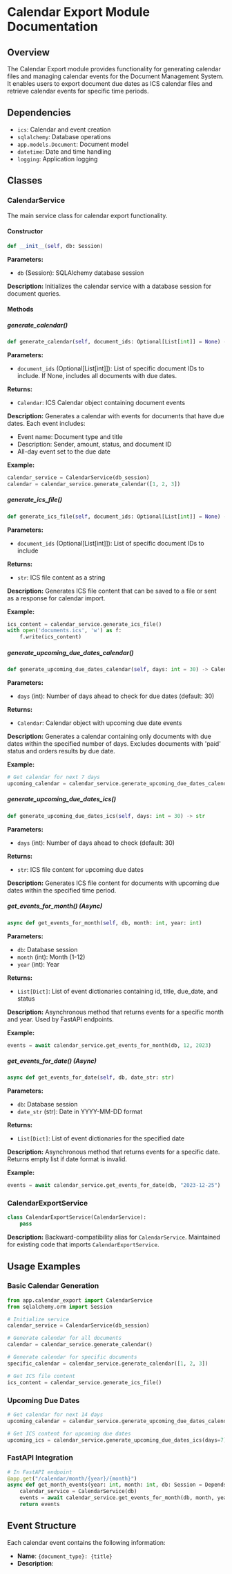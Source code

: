 <!--
This documentation was auto-generated by Claude on 2025-06-01T06-26-50.
Source file: ./src/backend/app/calendar_export.py
-->

# Calendar Export Module Documentation

## Overview

The Calendar Export module provides functionality for generating calendar files and managing calendar events for the Document Management System. It enables users to export document due dates as ICS calendar files and retrieve calendar events for specific time periods.

## Dependencies

- `ics`: Calendar and event creation
- `sqlalchemy`: Database operations
- `app.models.Document`: Document model
- `datetime`: Date and time handling
- `logging`: Application logging

## Classes

### CalendarService

The main service class for calendar export functionality.

#### Constructor

```python
def __init__(self, db: Session)
```

**Parameters:**
- `db` (Session): SQLAlchemy database session

**Description:**
Initializes the calendar service with a database session for document queries.

#### Methods

##### generate_calendar()

```python
def generate_calendar(self, document_ids: Optional[List[int]] = None) -> Calendar
```

**Parameters:**
- `document_ids` (Optional[List[int]]): List of specific document IDs to include. If None, includes all documents with due dates.

**Returns:**
- `Calendar`: ICS Calendar object containing document events

**Description:**
Generates a calendar with events for documents that have due dates. Each event includes:
- Event name: Document type and title
- Description: Sender, amount, status, and document ID
- All-day event set to the due date

**Example:**
```python
calendar_service = CalendarService(db_session)
calendar = calendar_service.generate_calendar([1, 2, 3])
```

##### generate_ics_file()

```python
def generate_ics_file(self, document_ids: Optional[List[int]] = None) -> str
```

**Parameters:**
- `document_ids` (Optional[List[int]]): List of specific document IDs to include

**Returns:**
- `str`: ICS file content as a string

**Description:**
Generates ICS file content that can be saved to a file or sent as a response for calendar import.

**Example:**
```python
ics_content = calendar_service.generate_ics_file()
with open('documents.ics', 'w') as f:
    f.write(ics_content)
```

##### generate_upcoming_due_dates_calendar()

```python
def generate_upcoming_due_dates_calendar(self, days: int = 30) -> Calendar
```

**Parameters:**
- `days` (int): Number of days ahead to check for due dates (default: 30)

**Returns:**
- `Calendar`: Calendar object with upcoming due date events

**Description:**
Generates a calendar containing only documents with due dates within the specified number of days. Excludes documents with 'paid' status and orders results by due date.

**Example:**
```python
# Get calendar for next 7 days
upcoming_calendar = calendar_service.generate_upcoming_due_dates_calendar(days=7)
```

##### generate_upcoming_due_dates_ics()

```python
def generate_upcoming_due_dates_ics(self, days: int = 30) -> str
```

**Parameters:**
- `days` (int): Number of days ahead to check (default: 30)

**Returns:**
- `str`: ICS file content for upcoming due dates

**Description:**
Generates ICS file content for documents with upcoming due dates within the specified time period.

##### get_events_for_month() (Async)

```python
async def get_events_for_month(self, db, month: int, year: int)
```

**Parameters:**
- `db`: Database session
- `month` (int): Month (1-12)
- `year` (int): Year

**Returns:**
- `List[Dict]`: List of event dictionaries containing id, title, due_date, and status

**Description:**
Asynchronous method that returns events for a specific month and year. Used by FastAPI endpoints.

**Example:**
```python
events = await calendar_service.get_events_for_month(db, 12, 2023)
```

##### get_events_for_date() (Async)

```python
async def get_events_for_date(self, db, date_str: str)
```

**Parameters:**
- `db`: Database session
- `date_str` (str): Date in YYYY-MM-DD format

**Returns:**
- `List[Dict]`: List of event dictionaries for the specified date

**Description:**
Asynchronous method that returns events for a specific date. Returns empty list if date format is invalid.

**Example:**
```python
events = await calendar_service.get_events_for_date(db, "2023-12-25")
```

### CalendarExportService

```python
class CalendarExportService(CalendarService):
    pass
```

**Description:**
Backward-compatibility alias for `CalendarService`. Maintained for existing code that imports `CalendarExportService`.

## Usage Examples

### Basic Calendar Generation

```python
from app.calendar_export import CalendarService
from sqlalchemy.orm import Session

# Initialize service
calendar_service = CalendarService(db_session)

# Generate calendar for all documents
calendar = calendar_service.generate_calendar()

# Generate calendar for specific documents
specific_calendar = calendar_service.generate_calendar([1, 2, 3])

# Get ICS file content
ics_content = calendar_service.generate_ics_file()
```

### Upcoming Due Dates

```python
# Get calendar for next 14 days
upcoming_calendar = calendar_service.generate_upcoming_due_dates_calendar(days=14)

# Get ICS content for upcoming due dates
upcoming_ics = calendar_service.generate_upcoming_due_dates_ics(days=7)
```

### FastAPI Integration

```python
# In FastAPI endpoint
@app.get("/calendar/month/{year}/{month}")
async def get_month_events(year: int, month: int, db: Session = Depends(get_db)):
    calendar_service = CalendarService(db)
    events = await calendar_service.get_events_for_month(db, month, year)
    return events
```

## Event Structure

Each calendar event contains the following information:

- **Name**: `{document_type}: {title}`
- **Description**: